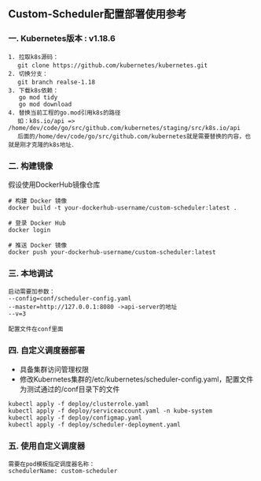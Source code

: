 ## Custom-Scheduler配置部署使用参考

### 一. Kubernetes版本 : v1.18.6
```
1. 拉取k8s源码：
　 git clone https://github.com/kubernetes/kubernetes.git
2. 切换分支：
　 git branch realse-1.18
3. 下载k8s依赖：
   go mod tidy
   go mod download
4. 替换当前工程的go.mod引用k8s的路径
　 如：k8s.io/api => /home/dev/code/go/src/github.com/kubernetes/staging/src/k8s.io/api
　 后面的/home/dev/code/go/src/github.com/kubernetes就是需要替换的内容，也就是刚才克隆的k8s地址．
```

### 二. 构建镜像
假设使用DockerHub镜像仓库
```
# 构建 Docker 镜像
docker build -t your-dockerhub-username/custom-scheduler:latest .

# 登录 Docker Hub
docker login

# 推送 Docker 镜像
docker push your-dockerhub-username/custom-scheduler:latest

```
### 三. 本地调试
```
启动需要加参数：
--config=conf/scheduler-config.yaml
--master=http://127.0.0.1:8080 ->api-server的地址
--v=3

配置文件在conf里面
```

### 四. 自定义调度器部署
- 具备集群访问管理权限
- 修改Kubernetes集群的/etc/kubernetes/scheduler-config.yaml，配置文件为测试通过的/conf目录下的文件
```
kubectl apply -f deploy/clusterrole.yaml
kubectl apply -f deploy/serviceaccount.yaml -n kube-system
kubectl apply -f deploy/configmap.yaml
kubectl apply -f deploy/scheduler-deployment.yaml
```
### 五. 使用自定义调度器
```
需要在pod模板指定调度器名称：
schedulerName: custom-scheduler
```